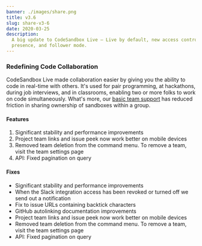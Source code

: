 ```yaml
---
banner: ./images/share.png
title: v3.6
slug: share-v3-6
date: 2020-03-25
description:
  A big update to CodeSandbox Live — Live by default, new access controls,
  presence, and follower mode.
---
```


### Redefining Code Collaboration

CodeSandbox Live made collaboration easier by giving you the ability to code in
real-time with others. It's used for pair programming, at hackathons, during job
interviews, and in classrooms, enabling two or more folks to work on code
simultaneously. What's more, our [basic team support](/dashboard/teams/new) has
reduced friction in sharing ownership of sandboxes within a group.

#### Features

<ol>
  <li>Significant stability and performance improvements</li>
  <li>Project team links and issue peek now work better on mobile devices</li>
  <li>Removed team deletion from the command menu. To remove a team, visit the team settings page</li>
  <li>API: Fixed pagination on  query</li>
</ol>

#### Fixes

<ul>
  <li>Significant stability and performance improvements</li>
  <li>When the Slack integration access has been revoked or turned off we send out a notification</li>
  <li>Fix to issue URLs containing backtick characters</li>
  <li>GitHub autolinking documentation improvements</li>
  <li>Project team links and issue peek now work better on mobile devices</li>
  <li>Removed team deletion from the command menu. To remove a team, visit the team settings page</li>
<li>API: Fixed pagination on query</li>
</ul>
